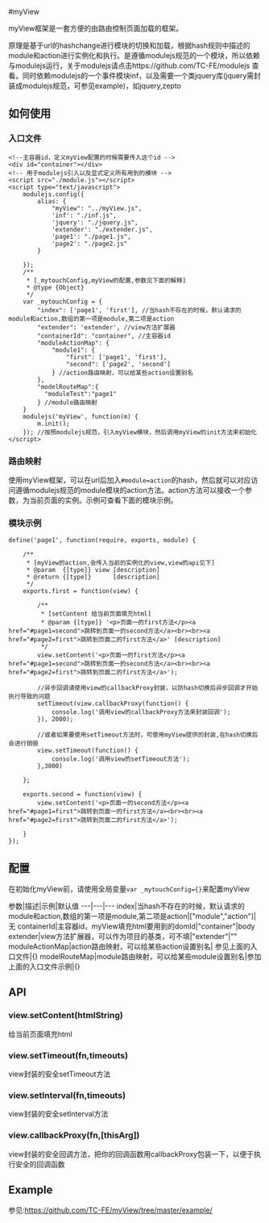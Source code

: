 #myView

myView框架是一套方便的由路由控制页面加载的框架。

原理是基于url的hashchange进行模块的切换和加载，根据hash规则中描述的module和action进行实例化和执行。是遵循modulejs规范的一个模块，所以依赖与modulejs运行，关于modulejs请点击https://github.com/TC-FE/modulejs 查看。同时依赖modulejs的一个事件模块inf，以及需要一个类jquery库(jquery需封装成modulejs规范，可参见example)，如jquery,zepto

## 如何使用



### 入口文件

```
<!--主容器id，定义myView配置的时候需要传入这个id -->
<div id="container"></div>
<!-- 用于modulejs引入以及显式定义所有用到的模块 -->
<script src="./module.js"></script>
<script type="text/javascript">
    modulejs.config({
        alias: {
            "myView": "../myView.js",
            'inf': "./inf.js",
            'jquery': "./jquery.js",
            'extender': "./extender.js",
            'page1': "./page1.js",
            'page2': "./page2.js"
        }

    });
    /**
     * [_mytouchConfig,myView的配置,参数见下面的解释]
     * @type {Object}
     */
    var _mytouchConfig = {
        "index": ['page1', 'first'], //当hash不存在的时候，默认请求的module和action,数组的第一项是module,第二项是action
        "extender": 'extender', //view方法扩展器
        "containerId": "container", //主容器id
        "moduleActionMap": {
            "module1": {
                "first": ['page1', 'first'],
                "second": ['page2', 'second']
            } //action路由映射，可以给某些action设置别名
        },
        "modelRouteMap":{
          "moduleTest":"page1"
        } //module路由映射
    }
    modulejs('myView', function(m) {
        m.init();
    }); //按照modulejs规范，引入myView模块，然后调用myView的init方法来初始化
</script>
  ```

  ### 路由映射

  使用myView框架，可以在url后加入```#module=action```的hash，然后就可以对应访问遵循modulejs规范的module模块的action方法。action方法可以接收一个参数，为当前页面的实例。示例可查看下面的模块示例。

  ### 模块示例

  ```
  define('page1', function(require, exports, module) {

      /**
       * [myView的action,会传入当前的实例化的view,view的api见下]
       * @param  {[type]} view [description]
       * @return {[type]}      [description]
       */
      exports.first = function(view) {

          /**
           * [setContent 给当前页面填充html]
           * @param {[type]} '<p>页面一的first方法</p><a href="#page1=second">跳转到页面一的second方法</a><br><br><a href="#page2=first">跳转到页面二的first方法</a>' [description]
           */
          view.setContent('<p>页面一的first方法</p><a href="#page1=second">跳转到页面一的second方法</a><br><br><a href="#page2=first">跳转到页面二的first方法</a>');

          //异步回调请使用view的callbackProxy封装，以防hash切换后异步回调才开始执行导致的问题
          setTimeout(view.callbackProxy(function() {
              console.log('调用view的callbackProxy方法来封装回调');
          }), 2000);

          //或者如果要使用setTimeout方法时，可使用myView提供的封装,在hash切换后会进行销毁
          view.setTimeout(function() {
              console.log('调用view的setTimeout方法');
          },3000)

      };

      exports.second = function(view) {
          view.setContent('<p>页面一的second方法</p><a href="#page1=first">跳转到页面一的first方法</a><br><br><a href="#page2=first">跳转到页面二的first方法</a>');

      }
  });

  ```

## 配置

在初始化myView前，请使用全局变量```var _mytouchConfig={}```来配置myView

参数|描述|示例|默认值
---|---|---
index|当hash不存在的时候，默认请求的module和action,数组的第一项是module,第二项是action|["module","action"]|无
containerId|主容器id，myView填充html要用到的domId|"container"|body
extender|view方法扩展器，可以作为项目的基类，可不填|"extender"|""
moduleActionMap|action路由映射，可以给某些action设置别名| 参见上面的入口文件|{}
modelRouteMap|module路由映射，可以给某些module设置别名|参加上面的入口文件示例|{}

## API

### view.setContent(htmlString)

给当前页面填充html


### view.setTimeout(fn,timeouts)

view封装的安全setTimeout方法

### view.setInterval(fn,timeouts)

view封装的安全setInterval方法

### view.callbackProxy(fn,[thisArg])

view封装的安全回调方法，把你的回调函数用callbackProxy包装一下，以便于执行安全的回调函数

  ## Example

  参见:https://github.com/TC-FE/myView/tree/master/example/
